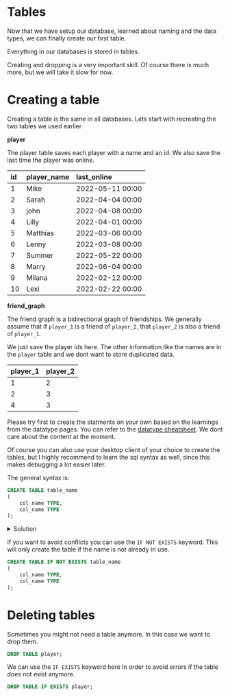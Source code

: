# Tables

Now that we have setup our database, learned about naming and the data types, we can finally create our first table.

Everything in our databases is stored in tables.

Creating and dropping is a very important skill. Of course there is much more, but we will take it slow for now.

# Creating a table

Creating a table is the same in all databases. Lets start with recreating the two tables we used earlier

**player**

The player table saves each player with a name and an id. We also save the last time the player was online.

| id  | player\_name | last\_online     |
|:----|:-------------|:-----------------|
| 1   | Mike         | 2022-05-11 00:00 |
| 2   | Sarah        | 2022-04-04 00:00 |
| 3   | john         | 2022-04-08 00:00 |
| 4   | Lilly        | 2022-04-01 00:00 |
| 5   | Matthias     | 2022-03-06 00:00 |
| 6   | Lenny        | 2022-03-08 00:00 |
| 7   | Summer       | 2022-05-22 00:00 |
| 8   | Marry        | 2022-06-04 00:00 |
| 9   | Milana       | 2022-02-12 00:00 |
| 10  | Lexi         | 2022-02-22 00:00 |

**friend_graph**

The friend graph is a bidirectional graph of friendships. We generally assume that if `player_1` is a friend of
`player_2`, that `player_2` is also a friend of `player_1`.

We just save the player ids here. The other information like the names are in the `player` table and we dont want to
store duplicated data.

| player_1 | player_2 |
|----------|----------|
| 1        | 2        |
| 2        | 3        |
| 4        | 3        |

Please try first to create the statments on your own based on the learnings from the datatype pages. You can refer to
the [datatype cheatsheet](../02/sql_datatypes.md). We dont care about the content at the moment.

Of course you can also use your desktop client of your choice to create the tables, but I highly recommend to learn 
the sql syntax as well, since this makes debugging a lot easier later.

The general syntax is:

<!-- @formatter:off -->
```sql
CREATE TABLE table_name
(
    col_name TYPE,
    col_name TYPE
);
```
<!-- @formatter:on --> 

<details>
<summary>Solution</summary>

To create those tables use these statements:

```sql
CREATE TABLE player
(
    id          INTEGER,
    player_name TEXT,
    last_online TIMESTAMP
);

CREATE TABLE friend_graph
(
    player_1 INTEGER,
    player_2 INTEGER
);
```

</details>

If you want to avoid conflicts you can use the `IF NOT EXISTS` keyword. This will only create the table if the name 
is not already in use.

<!-- @formatter:off -->

```sql
CREATE TABLE IF NOT EXISTS table_name
(
    col_name TYPE,
    col_name TYPE
);
```
<!-- @formatter:on --> 

# Deleting tables

Sometimes you might not need a table anymore. In this case we want to drop them.

```sql
DROP TABLE player;
```

We can use the `IF EXISTS` keyword here in order to avoid errors if the table does not exist anymore.

```sql
DROP TABLE IF EXISTS player;
```
